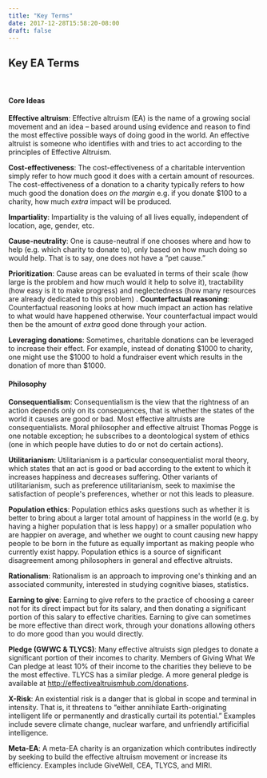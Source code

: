 ```yaml
---
title: "Key Terms"
date: 2017-12-28T15:58:20-08:00
draft: false
---
```


## Key EA Terms
<br>

#### Core Ideas
**Effective altruism**: Effective altruism (EA) is the name of a growing social movement and an idea – based around using evidence and reason to find the most effective possible ways of doing good in the world. An effective altruist is someone who identifies with and tries to act according to the principles of Effective Altruism.

**Cost-effectiveness**: The cost-effectiveness of a charitable intervention simply refer to how much good it does with a certain amount of resources. The cost-effectiveness of a donation to a charity typically refers to how much good the donation does *on the margin* e.g. if you donate $100 to a charity, how much *extra* impact will be produced.

**Impartiality**: Impartiality is the valuing of all lives equally, independent of location, age, gender, etc.

**Cause-neutrality**: One is cause-neutral if one chooses where and how to help (e.g. which charity to donate to), only based on how much doing so would help. That is to say, one does not have a “pet cause.”

**Prioritization**: Cause areas can be evaluated in terms of their scale (how large is the problem and how much would it help to solve it), tractability (how easy is it to make progress) and neglectedness (how many resources are already dedicated to this problem) 
.
**Counterfactual reasoning**: Counterfactual reasoning looks at how much impact an action has relative to what would have happened otherwise. Your counterfactual impact would then be the amount of *extra* good done through your action.

**Leveraging donations**: Sometimes, charitable donations can be leveraged to increase their effect. For example, instead of donating $1000 to charity, one might use the $1000 to hold a fundraiser event which results in the donation of more than $1000.
<br>

#### Philosophy
**Consequentialism**: Consequentialism is the view that the rightness of an action depends only on its consequences, that is whether  the states of the world it causes are good or bad. Most effective altruists are consequentialists. Moral philosopher and effective altruist Thomas Pogge is one notable exception; he subscribes to a deontological system of ethics (one in which people have duties to do or not do certain actions).

**Utilitarianism**: Utilitarianism is a particular consequentialist moral theory, which states that an act is good or bad according to the extent to which it increases happiness and decreases suffering. Other variants of utilitarianism, such as preference utilitarianism, seek to maximise the satisfaction of people's preferences, whether or not this leads to pleasure. 

**Population ethics**: Population ethics asks questions such as whether it is better to bring about a larger total amount of happiness in the world (e.g. by having a higher population that is less happy) or a smaller population who are happier on average, and whether we ought to count causing new happy people to be born in the future as equally important as making people who currently exist happy.
Population ethics is a source of significant disagreement among philosophers in general and effective altruists.

**Rationalism**: Rationalism is an approach to improving one's thinking and an associated community, interested in studying cognitive biases, statistics. 

**Earning to give**: Earning to give refers to the practice of choosing a career not for its direct impact but for its salary, and then donating a significant portion of this salary to effective charities. Earning to give can sometimes be more effective than direct work, through your donations allowing others to do more good than you would directly.

**Pledge (GWWC & TLYCS)**: Many effective altruists sign pledges to donate a significant portion of their incomes to charity. Members of Giving What We Can pledge at least 10% of their income to the charities they believe to be the most effective. TLYCS has a similar pledge. A more general pledge is available at http://effectivealtruismhub.com/donations.

**X-Risk**: An existential risk is a danger that is global in scope and terminal in intensity. That is, it threatens to “either annihilate Earth-originating intelligent life or permanently and drastically curtail its potential.” Examples include severe climate change, nuclear warfare, and unfriendly artificifial intelligence.

**Meta-EA**: A meta-EA charity is an organization which contributes indirectly by seeking to build the effective altruism movement or increase its efficiency. Examples include GiveWell, CEA, TLYCS, and MIRI.
